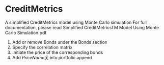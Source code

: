 # CreditMetrics
A simplified CreditMetrics model using Monte Carlo simulation
For full documentation, please read Simplified CreditMetricsTM Model Using Monte Carlo Simulation.pdf

1. Add or remove Bonds under the Bonds section
2. Specify the correlation matrix 
3. Initiate the price of the corresponding bonds
4. Add *PriceName*[i] into portfolio.append


